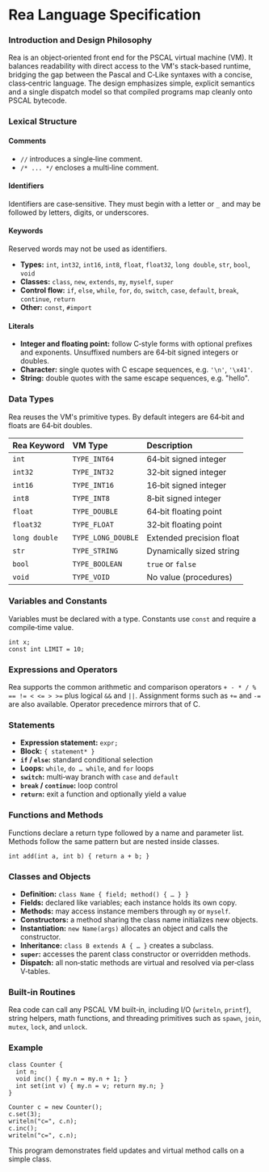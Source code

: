 # Rea Language Specification

### **Introduction and Design Philosophy**

Rea is an object‑oriented front end for the PSCAL virtual machine (VM).  It
balances readability with direct access to the VM's stack‑based runtime,
bridging the gap between the Pascal and C‑Like syntaxes with a concise,
class‑centric language.  The design emphasizes simple, explicit semantics and a
single dispatch model so that compiled programs map cleanly onto PSCAL
bytecode.

### **Lexical Structure**

#### **Comments**

* `//` introduces a single‑line comment.
* `/* ... */` encloses a multi‑line comment.

#### **Identifiers**

Identifiers are case‑sensitive.  They must begin with a letter or `_` and may be
followed by letters, digits, or underscores.

#### **Keywords**

Reserved words may not be used as identifiers.

* **Types:** `int`, `int32`, `int16`, `int8`, `float`, `float32`, `long double`,
  `str`, `bool`, `void`
* **Classes:** `class`, `new`, `extends`, `my`, `myself`, `super`
* **Control flow:** `if`, `else`, `while`, `for`, `do`, `switch`, `case`,
  `default`, `break`, `continue`, `return`
* **Other:** `const`, `#import`

#### **Literals**

* **Integer and floating point:** follow C‑style forms with optional prefixes
  and exponents.  Unsuffixed numbers are 64‑bit signed integers or doubles.
* **Character:** single quotes with C escape sequences, e.g. `'\n'`, `'\x41'`.
* **String:** double quotes with the same escape sequences, e.g. "hello".

### **Data Types**

Rea reuses the VM's primitive types.  By default integers are 64‑bit and floats
are 64‑bit doubles.

| Rea Keyword | VM Type | Description |
| :--- | :--- | :--- |
| `int` | `TYPE_INT64` | 64‑bit signed integer |
| `int32` | `TYPE_INT32` | 32‑bit signed integer |
| `int16` | `TYPE_INT16` | 16‑bit signed integer |
| `int8` | `TYPE_INT8` | 8‑bit signed integer |
| `float` | `TYPE_DOUBLE` | 64‑bit floating point |
| `float32` | `TYPE_FLOAT` | 32‑bit floating point |
| `long double` | `TYPE_LONG_DOUBLE` | Extended precision float |
| `str` | `TYPE_STRING` | Dynamically sized string |
| `bool` | `TYPE_BOOLEAN` | `true` or `false` |
| `void` | `TYPE_VOID` | No value (procedures) |

### **Variables and Constants**

Variables must be declared with a type.  Constants use `const` and require a
compile‑time value.

```rea
int x;
const int LIMIT = 10;
```

### **Expressions and Operators**

Rea supports the common arithmetic and comparison operators `+ - * / % == != <
<= > >=` plus logical `&&` and `||`.  Assignment forms such as `+=` and `-=` are
also available.  Operator precedence mirrors that of C.

### **Statements**

* **Expression statement:** `expr;`
* **Block:** `{ statement* }`
* **`if` / `else`:** standard conditional selection
* **Loops:** `while`, `do … while`, and `for` loops
* **`switch`:** multi‑way branch with `case` and `default`
* **`break` / `continue`:** loop control
* **`return`:** exit a function and optionally yield a value

### **Functions and Methods**

Functions declare a return type followed by a name and parameter list.  Methods
follow the same pattern but are nested inside classes.

```rea
int add(int a, int b) { return a + b; }
```

### **Classes and Objects**

* **Definition:** `class Name { field; method() { … } }`
* **Fields:** declared like variables; each instance holds its own copy.
* **Methods:** may access instance members through `my` or `myself`.
* **Constructors:** a method sharing the class name initializes new objects.
* **Instantiation:** `new Name(args)` allocates an object and calls the
  constructor.
* **Inheritance:** `class B extends A { … }` creates a subclass.
* **`super`:** accesses the parent class constructor or overridden methods.
* **Dispatch:** all non‑static methods are virtual and resolved via per‑class
  V‑tables.

### **Built‑in Routines**

Rea code can call any PSCAL VM built‑in, including I/O (`writeln`, `printf`),
string helpers, math functions, and threading primitives such as `spawn`,
`join`, `mutex`, `lock`, and `unlock`.

### **Example**

```rea
class Counter {
  int n;
  void inc() { my.n = my.n + 1; }
  int set(int v) { my.n = v; return my.n; }
}

Counter c = new Counter();
c.set(3);
writeln("c=", c.n);
c.inc();
writeln("c=", c.n);
```

This program demonstrates field updates and virtual method calls on a simple
class.
